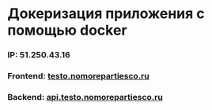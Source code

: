 # Докеризация приложения с помощью docker

### IP: 51.250.43.16

### Frontend: [testo.nomorepartiesco.ru](https://gift.nomorepartiesco.ru)

### Backend: [api.testo.nomorepartiesco.ru](https://api.gift.nomorepartiesco.ru)


